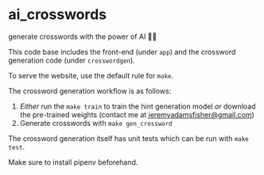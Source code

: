 # ai_crosswords
generate crosswords with the power of AI 🦄✨

This code base includes the front-end (under `app`) and the crossword generation code (under `crosswordgen`).

To serve the website, use the default rule for `make`.

The crossword generation workflow is as follows:
1. *Either* run the `make train` to train the hint generation model *or* download the pre-trained weights (contact me at jeremyadamsfisher@gmail.com)
2. Generate crosswords with `make gen_crossword`

The crossword generation itself has unit tests which can be run with `make test`.

Make sure to install pipenv beforehand.
